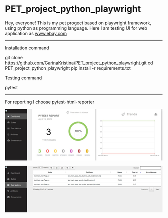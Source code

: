 # PET_project_python_playwright

Hey, everyone!
This is my pet progect based on playwright framework, using python as programming language.
Here I am testing UI for web application as www.ebay.com

---

Installation command

git clone https://github.com/GarinaKristina/PET_project_python_playwright.git
cd PET_project_python_playwright
pip install -r requirements.txt

Testing command

pytest

---

For reporting I choose pytest-html-reporter

![Screenshot reporter result](https://github.com/GarinaKristina/PET_project_python_playwright/blob/main/image_for_README/result.jpg)

![Screenshot reporter result](https://github.com/GarinaKristina/PET_project_python_playwright/blob/main/image_for_README/result2.jpg)

